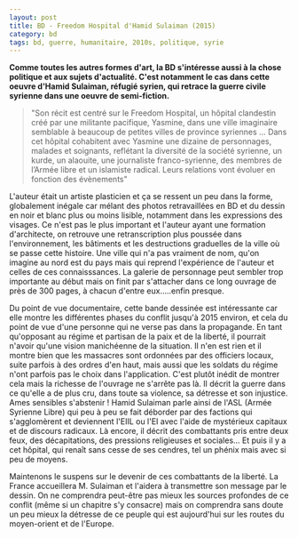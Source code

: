 ```yaml
---
layout: post
title: BD - Freedom Hospital d'Hamid Sulaiman (2015)
category: bd
tags: bd, guerre, humanitaire, 2010s, politique, syrie
---
```

**Comme toutes les autres formes d'art, la BD s'intéresse aussi à la chose politique et aux sujets d'actualité. C'est notamment le cas dans cette oeuvre d'Hamid Sulaiman, réfugié syrien, qui retrace la guerre civile syrienne dans une oeuvre de semi-fiction.**
<blockquote>
"Son récit est centré sur le Freedom Hospital, un hôpital clandestin créé par une militante pacifique, Yasmine, dans une ville imaginaire semblable à beaucoup de petites villes de province syriennes … Dans cet hôpital cohabitent avec Yasmine une dizaine de personnages, malades et soignants, reflétant la diversité de la société syrienne, un kurde, un alaouite, une journaliste franco-syrienne, des membres de l’Armée libre et un islamiste radical. Leurs relations vont évoluer en fonction des évènements"
</blockquote>

L'auteur était un artiste plasticien et ça se ressent un peu dans la forme, globalement inégale car mélant des photos retravaillées en BD et du dessin en noir et blanc plus ou moins lisible, notamment dans les expressions des visages. Ce n'est pas le plus important et l'auteur ayant une formation d'architecte, on retrouve une retranscription plus poussée dans l'environnement, les bâtiments et les destructions graduelles de la ville où se passe cette histoire. Une ville qui n'a pas vraiment de nom, qu'on imagine au nord est du pays mais qui reprend l'expérience de l'auteur et celles de ces connaisssances. La galerie de personnage peut sembler trop importante au début mais on finit par s'attacher dans ce long ouvrage de près de 300 pages, à chacun d'entre eux.....enfin presque.

Du point de vue documentaire, cette bande dessinée est intéressante car elle montre les différentes phases du conflit jusqu'à 2015 environ, et cela du point de vue d'une personne qui ne verse pas dans la propagande. En tant qu'opposant au régime et partisan de la paix et de la liberté, il pourrait n'avoir qu'une vision manichéenne de la situation. Il n'en est rien et il montre bien que les massacres sont ordonnées par des officiers locaux, suite parfois à des ordres d'en haut, mais aussi que les soldats du régime n'ont parfois pas le choix dans l'application. C'est plutôt inédit de montrer cela mais la richesse de l'ouvrage ne s'arrête pas là. Il décrit la guerre dans ce qu'elle a de plus cru, dans toute sa violence, sa détresse et son injustice. Ames sensibles s'abstenir ! Hamid Sulaiman parle ainsi de l'ASL (Armée Syrienne Libre) qui peu à peu se fait déborder par des factions qui s'agglomèrent et deviennent l'EIIL ou l'EI avec l'aide de mystérieux capitaux et de discours radicaux. Là encore, il décrit des combattants pris entre deux feux, des décapitations, des pressions religieuses et sociales... Et puis il y a cet hôpital, qui renaît sans cesse de ses cendres, tel un phénix mais avec si peu de moyens.

Maintenons le suspens sur le devenir de ces combattants de la liberté. La France accueillera M. Sulaiman et l'aidera à transmettre son message par le dessin. On ne comprendra peut-être pas mieux les sources profondes de ce conflit (même si un chapitre s'y consacre) mais on comprendra sans doute un peu mieux la détresse de ce peuple qui est aujourd'hui sur les routes du moyen-orient et de l'Europe.
